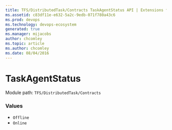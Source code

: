 ```yaml
---
title: TFS/DistributedTask/Contracts TaskAgentStatus API | Extensions for Azure DevOps Services
ms.assetid: c83df11e-e632-5a2c-9edb-071f780a43c6
ms.prod: devops
ms.technology: devops-ecosystem
generated: true
ms.manager: mijacobs
author: chcomley
ms.topic: article
ms.author: chcomley
ms.date: 08/04/2016
---
```


# TaskAgentStatus

Module path: `TFS/DistributedTask/Contracts`

### Values

* `Offline` 
* `Online` 
